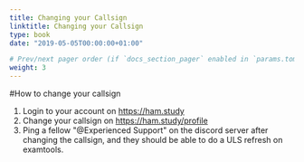 ```yaml
---
title: Changing your Callsign
linktitle: Changing your Callsign
type: book
date: "2019-05-05T00:00:00+01:00"

# Prev/next pager order (if `docs_section_pager` enabled in `params.toml`)
weight: 3
---
```


#How to change your callsign

1. Login to your account on https://ham.study
2. Change your callsign on https://ham.study/profile
3. Ping a fellow "@Experienced Support" on the discord server after changing the callsign, and they should be able to do a ULS refresh on examtools.

